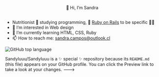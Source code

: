  
 <div id='header' align= 'center'>
 👋 Hi, I’m Sandra
 </div>
<br>
 
  - Nutritionist 🍊 studying programming, 💎 [Ruby on Rails](https://rubyonrails.org/) to be specific 😶‍🌫️
- 👀 I’m interested in Web design
- 🌱 I’m currently learning HTML, CSS, Ruby
- 📫 How to reach me: sandra.campos@outlook.cl

![GitHub top language](https://img.shields.io/github/languages/top/Sandyluuu/Michis)


Sandyluuu/Sandyluuu is a ✨ special ✨ repository because its `README.md` (this file) appears on your GitHub profile.
You can click the Preview link to take a look at your changes.
--->
